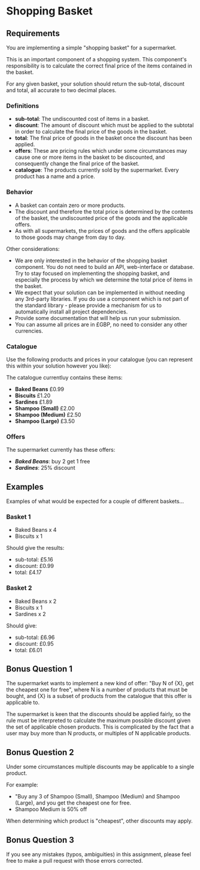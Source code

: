 # Shopping Basket

## Requirements

You are implementing a simple "shopping basket" for a supermarket. 

This is an important component of a shopping system. This component's responsibility is to calculate the correct final price of the items contained in the basket.

For any given basket, your solution should return the sub-total, discount and total, all accurate to two decimal places.

### Definitions

* **sub-total**: The undiscounted cost of items in a basket.
* **discount**: The amount of discount which must be applied to the subtotal in order to calculate the final price of the goods in the basket.
* **total**: The final price of goods in the basket once the discount has been applied. 
* **offers**: These are pricing rules which under some circumstances may cause one or more items in the basket to be discounted, and consequently change the final price of the basket.
* **catalogue**: The products currently sold by the supermarket. Every product has a name and a price.

### Behavior

* A basket can contain zero or more products.
* The discount and therefore the total price is determined by the contents of the basket, the undiscounted price of the goods and the applicable offers.  
* As with all supermarkets, the prices of goods and the offers applicable to those goods may change from day to day.

Other considerations:
* We are only interested in the behavior of the shopping basket component. You do not need to build an API, web-interface or database. Try to stay focused on implementing the shopping basket, and especially the process by which we determine the total price of items in the basket.
* We expect that your solution can be implemented in without needing any 3rd-party libraries. If you do use a component which is not part of the standard library - please provide a mechanism for us to automatically install all project dependencies.
* Provide some documentation that will help us run your submission.
* You can assume all prices are in £GBP, no need to consider any other currencies.

### Catalogue

Use the following products and prices in your catalogue (you can represent this within your solution however you like):

The catalogue currentluy contains these items:

* **Baked Beans** £0.99
* **Biscuits** £1.20
* **Sardines** £1.89
* **Shampoo (Small)** £2.00
* **Shampoo (Medium)** £2.50
* **Shampoo (Large)** £3.50

### Offers

The supermarket currently has these offers:

* ***Baked Beans***: buy 2 get 1 free
* ***Sardines***: 25% discount

## Examples

Examples of what would be expected for a couple of different baskets...

### Basket 1

* Baked Beans x 4
* Biscuits x 1

Should give the results:

* sub-total: £5.16
* discount: £0.99
* total: £4.17

### Basket 2

* Baked Beans x 2
* Biscuits x 1
* Sardines x 2

Should give:

* sub-total: £6.96
* discount: £0.95
* total: £6.01

## Bonus Question 1

The supermarket wants to implement a new kind of offer: "Buy N of {X}, get the cheapest one for free", where N is a number of products that must be bought, and {X} is a subset of products from the catalogue that this offer is applicable to.

The supermarket is keen that the discounts should be applied fairly, so the rule must be interpreted to calculate the maximum possible discount given the set of applicable chosen products. This is complicated by the fact that a user may buy more than N products, or multiples of N applicable products.

## Bonus Question 2

Under some circumstances multiple discounts may be applicable to a single product.

For example:
* "Buy any 3 of Shampoo (Small), Shampoo (Medium) and Shampoo (Large), and you get the cheapest one for free.
* Shampoo Medium is 50% off

When determining which product is "cheapest", other discounts may apply.

## Bonus Question 3

If you see any mistakes (typos, ambiguities) in this assignment, please feel free to make a pull request with those errors corrected.


